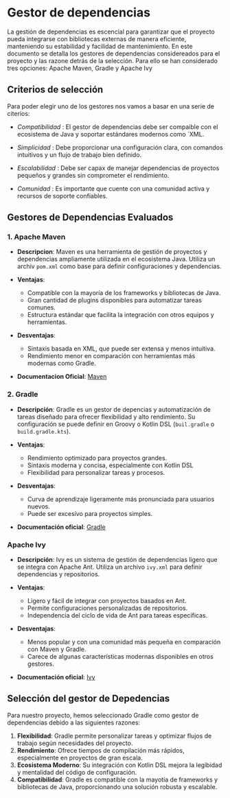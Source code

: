 # Gestor de dependencias

La gestión de dependencias es escencial para garantizar que el proyecto pueda integrarse con bibliotecas externas de manera eficiente, manteniendo su estabilidad y facilidad de mantenimiento. En este documento se detalla los gestores de dependencias considereados para el proyecto y las razone detrás de la selección. Para ello se han considerado tres opciones: Apache Maven, Gradle y Apache Ivy


## Criterios de selección

Para poder elegir uno de los gestores nos vamos a basar en una serie de citerios:

- *Compatibilidad* : El gestor de dependencias debe ser compaible con el ecosistema de Java y soportar estándares modernos como `XML.

- *Simplicidad* : Debe proporcionar una configuración clara, con comandos intuitivos y un flujo de trabajo bien definido.

- *Escalabilidad* : Debe ser capax de manejar dependencias de proyectos pequeños y grandes sin comprometer el rendimiento.

- *Comunidad* : Es importante que cuente con una comunidad activa y recursos de soporte confiables.

## Gestores de Dependencias Evaluados

### 1. Apache Maven

- **Descripcion**: Maven es una herramienta de gestión de proyectos y dependencias ampliamente utilizada en el ecosistema Java. Utiliza un archiv `pom.xml` como base para definir configuraciones y dependencias.

- **Ventajas**:
  - Compatible con la mayoría de los frameworks y bibliotecas de Java.
  - Gran cantidad de plugins disponibles para automatizar tareas comunes.
  - Estructura estándar que facilita la integración con otros equipos y herramientas.

- **Desventajas**:
  - Sintaxis basada en XML, que puede ser extensa y menos intuitiva.
  - Rendimiento menor en comparación con herramientas más modernas como Gradle.

- **Documentacion Oficial**: [Maven](https://maven.apache.org/)

### 2. Gradle

- **Descripción**: Gradle es un gestor de depencias y automatización de tareas diseñado para ofrecer flexibilidad y alto rendimiento. Su configuración se puede definir en Groovy o Kotlin DSL (`buil.gradle` o `build.gradle.kts`).

- **Ventajas**:
  - Rendimiento optimizado para proyectos grandes.
  - Sintaxis moderna y concisa, especialmente con Kotlin DSL
  - Flexibilidad para personalizar tareas y procesos.
- **Desventajas**:
  - Curva de aprendizaje ligeramente más pronunciada para usuarios nuevos.
  - Puede ser excesivo para proyectos simples.
- **Documentación oficial**: [Gradle](https://gradle.org/)

### Apache Ivy

- **Descripción**: Ivy es un sistema de gestión de dependencias ligero que se integra con Apache Ant. Utiliza un archivo `ivy.xml` para definir dependencias y repositorios.

- **Ventajas**:
  - Ligero y fácil de integrar con proyectos basados en Ant.
  - Permite configuraciones personalizadas de repositorios.
  - Independencia del ciclo de vida de Ant para tareas específicas.
- **Desventajas**:
  - Menos popular y con una comunidad más pequeña en comparación con Maven y Gradle.
  - Carece de algunas características modernas disponibles en otros gestores.
- **Documentación oficial**: [Ivy](https://ant.apache.org/ivy/)


## Selección del gestor de Depedencias

Para nuestro proyecto, hemos seleccionado Gradle como gestor de dependencias debido a las siguientes razones:

1. **Flexibilidad**: Gradle permite personalizar tareas y optimizar flujos de trabajo según necesidades del proyecto.
2. **Rendimiento**: Ofrece tiempos de compilación más rápidos, especialmente en proyectos de gran escala.
3. **Ecosistema Moderno**: Su integración con Kotlin DSL mejora la legibidad y mentalidad del código de configuración.
4. **Compatibilidad**: Gradle es compatible con la mayotía de frameworks y bibliotecas de Java, proporcionando una solución robusta y escalable.
